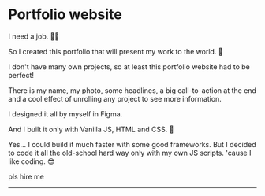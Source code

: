 # Portfolio website

I need a job. 👨‍💻

So I created this portfolio that will present my work to the world. 🎉 

I don't have many own projects, so at least this portfolio website had to be perfect!

There is my name, my photo, some headlines, a big call-to-action at the end and a cool effect of unrolling any project to see more information. 

I designed it all by myself in Figma. 

And I built it only with Vanilla JS, HTML and CSS. 🌴

Yes... I could build it much faster with some good frameworks. But I decided to code it all the old-school hard way only with my own JS scripts. 'cause I like coding. 😎

pls hire me

---

